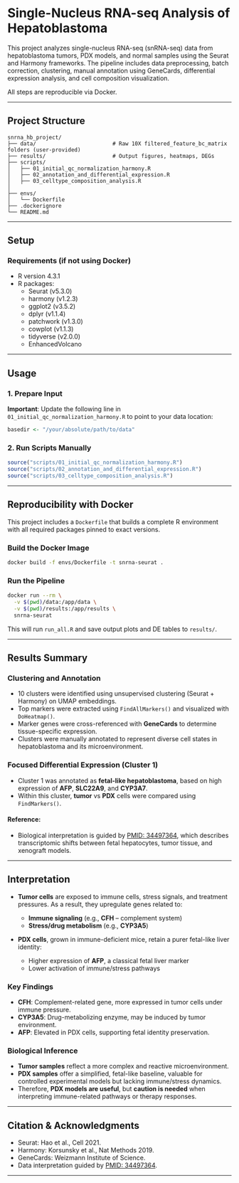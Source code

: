 # Single-Nucleus RNA-seq Analysis of Hepatoblastoma   
 
This project analyzes single-nucleus RNA-seq (snRNA-seq) data from hepatoblastoma tumors, PDX models, and normal samples using the Seurat and Harmony frameworks. The pipeline includes data preprocessing, batch correction, clustering, manual annotation using GeneCards, differential expression analysis, and cell composition visualization.

All steps are reproducible via Docker.

---

## Project Structure

```
snrna_hb_project/
├── data/                        # Raw 10X filtered_feature_bc_matrix folders (user-provided)
├── results/                     # Output figures, heatmaps, DEGs
├── scripts/
│   ├── 01_initial_qc_normalization_harmony.R
│   ├── 02_annotation_and_differential_expression.R
│   ├── 03_celltype_composition_analysis.R
│   
├── envs/
│   └── Dockerfile
├── .dockerignore
└── README.md
```

---

## Setup

### Requirements (if not using Docker)

- R version 4.3.1
- R packages:
  - Seurat (v5.3.0)
  - harmony (v1.2.3)
  - ggplot2 (v3.5.2)
  - dplyr (v1.1.4)
  - patchwork (v1.3.0)
  - cowplot (v1.1.3)
  - tidyverse (v2.0.0)
  - EnhancedVolcano

---

## Usage

### 1. Prepare Input
  
**Important**: Update the following line in `01_initial_qc_normalization_harmony.R` to point to your data location:

```r
basedir <- "/your/absolute/path/to/data"
```

### 2. Run Scripts Manually

```r
source("scripts/01_initial_qc_normalization_harmony.R")
source("scripts/02_annotation_and_differential_expression.R")
source("scripts/03_celltype_composition_analysis.R")
```

---

## Reproducibility with Docker

This project includes a `Dockerfile` that builds a complete R environment with all required packages pinned to exact versions.

### Build the Docker Image

```bash
docker build -f envs/Dockerfile -t snrna-seurat .
```

### Run the Pipeline

```bash
docker run --rm \
  -v $(pwd)/data:/app/data \
  -v $(pwd)/results:/app/results \
  snrna-seurat
```

This will run `run_all.R` and save output plots and DE tables to `results/`.

---

## Results Summary

### Clustering and Annotation

- 10 clusters were identified using unsupervised clustering (Seurat + Harmony) on UMAP embeddings.
- Top markers were extracted using `FindAllMarkers()` and visualized with `DoHeatmap()`.
- Marker genes were cross-referenced with **GeneCards** to determine tissue-specific expression.
- Clusters were manually annotated to represent diverse cell states in hepatoblastoma and its microenvironment.

### Focused Differential Expression (Cluster 1)

- Cluster 1 was annotated as **fetal-like hepatoblastoma**, based on high expression of **AFP**, **SLC22A9**, and **CYP3A7**.
- Within this cluster, **tumor** vs **PDX** cells were compared using `FindMarkers()`.

#### Reference:
- Biological interpretation is guided by [PMID: 34497364](https://pubmed.ncbi.nlm.nih.gov/34497364), which describes transcriptomic shifts between fetal hepatocytes, tumor tissue, and xenograft models.

---

## Interpretation

- **Tumor cells** are exposed to immune cells, stress signals, and treatment pressures. As a result, they upregulate genes related to:
  - **Immune signaling** (e.g., **CFH** – complement system)
  - **Stress/drug metabolism** (e.g., **CYP3A5**)

- **PDX cells**, grown in immune-deficient mice, retain a purer fetal-like liver identity:
  - Higher expression of **AFP**, a classical fetal liver marker
  - Lower activation of immune/stress pathways

### Key Findings

- **CFH**: Complement-related gene, more expressed in tumor cells under immune pressure.
- **CYP3A5**: Drug-metabolizing enzyme, may be induced by tumor environment.
- **AFP**: Elevated in PDX cells, supporting fetal identity preservation.

### Biological Inference

- **Tumor samples** reflect a more complex and reactive microenvironment.
- **PDX samples** offer a simplified, fetal-like baseline, valuable for controlled experimental models but lacking immune/stress dynamics.
- Therefore, **PDX models are useful**, but **caution is needed** when interpreting immune-related pathways or therapy responses.

---
## Citation & Acknowledgments

- Seurat: Hao et al., Cell 2021.
- Harmony: Korsunsky et al., Nat Methods 2019.
- GeneCards: Weizmann Institute of Science.
- Data interpretation guided by [PMID: 34497364](https://pubmed.ncbi.nlm.nih.gov/34497364).

---

